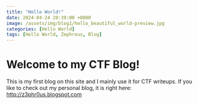 ```yaml
---
title: "Hello World!"
date: 2024-04-24 20:39:00 +0800
image: /assets/img/blog1/hello_beautiful_world-preview.jpg
categories: [Hello World]
tags: [Hello World, Zephrous, Blog]
---
```


# Welcome to my CTF Blog!

This is my first blog on this site and I mainly use it for CTF writeups. 
If you like to check out my personal blog, it is right here: http://z3phr0us.blogspot.com 